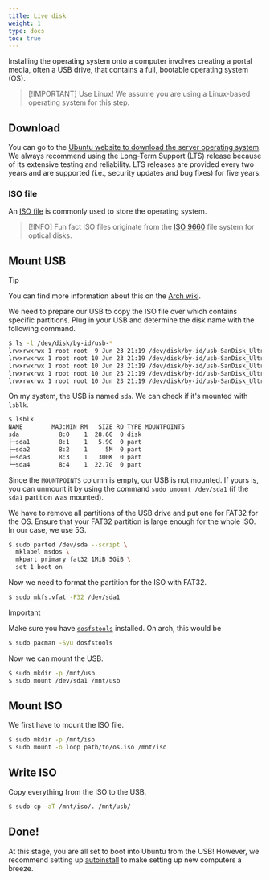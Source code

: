 ```yaml
---
title: Live disk
weight: 1
type: docs
toc: true
---
```


Installing the operating system onto a computer involves creating a portal media, often a USB drive, that contains a full, bootable operating system (OS).

> [!IMPORTANT] Use Linux!
> We assume you are using a Linux-based operating system for this step.

## Download

You can go to the [Ubuntu website to download the server operating system](https://ubuntu.com/download/server).
We always recommend using the Long-Term Support (LTS) release because of its extensive testing and reliability.
LTS releases are provided every two years and are supported (i.e., security updates and bug fixes) for five years.

### ISO file

An [ISO file](https://en.wikipedia.org/wiki/Optical_disc_image) is commonly used to store the operating system.

> [!INFO] Fun fact
> ISO files originate from the [ISO 9660](https://en.wikipedia.org/wiki/ISO_9660) file system for optical disks.

## Mount USB

> [!TIP]
> You can find more information about this on the [Arch wiki](https://wiki.archlinux.org/title/USB_flash_installation_medium).

We need to prepare our USB to copy the ISO file over which contains specific partitions.
Plug in your USB and determine the disk name with the following command.

```bash
$ ls -l /dev/disk/by-id/usb-*
lrwxrwxrwx 1 root root  9 Jun 23 21:19 /dev/disk/by-id/usb-SanDisk_Ultra_4C530001210902121330-0:0 -> ../../sda
lrwxrwxrwx 1 root root 10 Jun 23 21:19 /dev/disk/by-id/usb-SanDisk_Ultra_4C530001210902121330-0:0-part1 -> ../../sda1
lrwxrwxrwx 1 root root 10 Jun 23 21:19 /dev/disk/by-id/usb-SanDisk_Ultra_4C530001210902121330-0:0-part2 -> ../../sda2
lrwxrwxrwx 1 root root 10 Jun 23 21:19 /dev/disk/by-id/usb-SanDisk_Ultra_4C530001210902121330-0:0-part3 -> ../../sda3
lrwxrwxrwx 1 root root 10 Jun 23 21:19 /dev/disk/by-id/usb-SanDisk_Ultra_4C530001210902121330-0:0-part4 -> ../../sda4
```

On my system, the USB is named `sda`.
We can check if it's mounted with `lsblk`.

```bash
$ lsblk
NAME        MAJ:MIN RM   SIZE RO TYPE MOUNTPOINTS
sda           8:0    1  28.6G  0 disk
├─sda1        8:1    1   5.9G  0 part
├─sda2        8:2    1     5M  0 part
├─sda3        8:3    1   300K  0 part
└─sda4        8:4    1  22.7G  0 part
```

Since the `MOUNTPOINTS` column is empty, our USB is not mounted.
If yours is, you can unmount it by using the command `sudo umount /dev/sda1` (if the `sda1` partition was mounted).


We have to remove all partitions of the USB drive and put one for FAT32 for the OS.
Ensure that your FAT32 partition is large enough for the whole ISO.
In our case, we use 5G.

```bash
$ sudo parted /dev/sda --script \
  mklabel msdos \
  mkpart primary fat32 1MiB 5GiB \
  set 1 boot on
```

Now we need to format the partition for the ISO with FAT32.

```bash
$ sudo mkfs.vfat -F32 /dev/sda1
```

> [!important]
> Make sure you have [`dosfstools`](https://github.com/dosfstools/dosfstools) installed.
> On arch, this would be
>
> ```bash
> $ sudo pacman -Syu dosfstools
> ```

Now we can mount the USB.

```bash
$ sudo mkdir -p /mnt/usb
$ sudo mount /dev/sda1 /mnt/usb
```

## Mount ISO

We first have to mount the ISO file.

```bash
$ sudo mkdir -p /mnt/iso
$ sudo mount -o loop path/to/os.iso /mnt/iso
```

## Write ISO

Copy everything from the ISO to the USB.

```bash
$ sudo cp -aT /mnt/iso/. /mnt/usb/
```

## Done!

At this stage, you are all set to boot into Ubuntu from the USB!
However, we recommend setting up [autoinstall](../autoinstall) to make setting up new computers a breeze.
